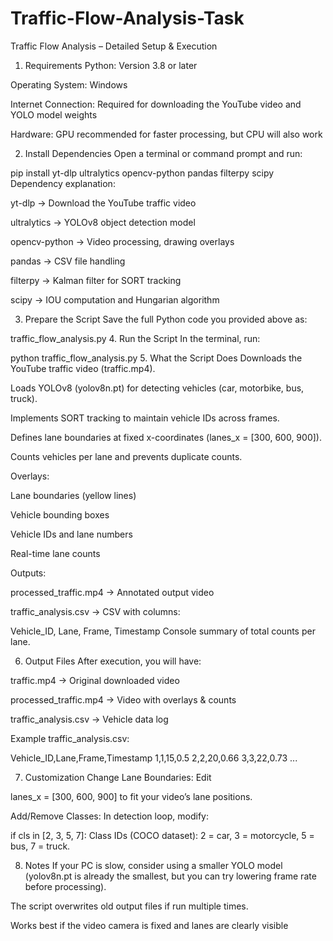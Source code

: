 # Traffic-Flow-Analysis-Task
Traffic Flow Analysis – Detailed Setup & Execution
1. Requirements
Python: Version 3.8 or later

Operating System: Windows

Internet Connection: Required for downloading the YouTube video and YOLO model weights

Hardware: GPU recommended for faster processing, but CPU will also work

2. Install Dependencies
Open a terminal or command prompt and run:


pip install yt-dlp ultralytics opencv-python pandas filterpy scipy
Dependency explanation:

yt-dlp → Download the YouTube traffic video

ultralytics → YOLOv8 object detection model

opencv-python → Video processing, drawing overlays

pandas → CSV file handling

filterpy → Kalman filter for SORT tracking

scipy → IOU computation and Hungarian algorithm

3. Prepare the Script
Save the full Python code you provided above as:


traffic_flow_analysis.py
4. Run the Script
In the terminal, run:

python traffic_flow_analysis.py
5. What the Script Does
Downloads the YouTube traffic video (traffic.mp4).

Loads YOLOv8 (yolov8n.pt) for detecting vehicles (car, motorbike, bus, truck).

Implements SORT tracking to maintain vehicle IDs across frames.

Defines lane boundaries at fixed x-coordinates (lanes_x = [300, 600, 900]).

Counts vehicles per lane and prevents duplicate counts.

Overlays:

Lane boundaries (yellow lines)

Vehicle bounding boxes

Vehicle IDs and lane numbers

Real-time lane counts

Outputs:

processed_traffic.mp4 → Annotated output video

traffic_analysis.csv → CSV with columns:


Vehicle_ID, Lane, Frame, Timestamp
Console summary of total counts per lane.

6. Output Files
After execution, you will have:

traffic.mp4 → Original downloaded video

processed_traffic.mp4 → Video with overlays & counts

traffic_analysis.csv → Vehicle data log

Example traffic_analysis.csv:

Vehicle_ID,Lane,Frame,Timestamp
1,1,15,0.5
2,2,20,0.66
3,3,22,0.73
...

7. Customization
Change Lane Boundaries: Edit


lanes_x = [300, 600, 900]
to fit your video’s lane positions.

Add/Remove Classes: In detection loop, modify:


if cls in [2, 3, 5, 7]:
Class IDs (COCO dataset):
2 = car, 3 = motorcycle, 5 = bus, 7 = truck.

8. Notes
If your PC is slow, consider using a smaller YOLO model (yolov8n.pt is already the smallest, but you can try lowering frame rate before processing).

The script overwrites old output files if run multiple times.

Works best if the video camera is fixed and lanes are clearly visible
